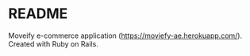 # README

Moveify e-commerce application (https://moviefy-ae.herokuapp.com/). Created with Ruby on Rails.
